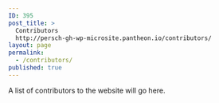 ```yaml
---
ID: 395
post_title: >
  Contributors
  http://persch-gh-wp-microsite.pantheon.io/contributors/
layout: page
permalink:
  - /contributors/
published: true
---
```

A list of contributors to the website will go here.